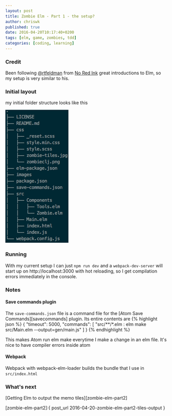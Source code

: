```yaml
---
layout: post
title: Zombie Elm - Part 1 - the setup?
author: chriswk
published: true
date: 2016-04-20T10:17:40+0200
tags: [elm, game, zombies, tdd]
categories: [coding, learning]
---
```


### Credit

Been following [@rtfeldman][rtfeldman] from [No Red Ink][noredink]
great introductions to Elm, so my setup is very similar to his.

### Initial layout
my initial folder structure looks like this

![Directory layout][tree]


### Running
With my current setup I can just `npm run dev` and a `webpack-dev-server` will start up on http://localhost:3000
with hot reloading, so I get compilation errors immediately in the console.


### Notes

#### Save commands plugin
The `save-commands.json` file is a command file for the [Atom Save Commands][savecommands] plugin. Its entire contents are
{% highlight json %}
{
  "timeout": 5000,
  "commands": [
    "src/**/*.elm : elm make src/Main.elm --output=gen/main.js"
  ]
}
{% endhighlight %}

This makes Atom run elm make everytime I make a change in an elm file.
It's nice to have compiler errors inside atom


#### Webpack

Webpack with webpack-elm-loader builds the bundle that I use in `src/index.html`

### What's next

[Getting Elm to output the memo tiles][zombie-elm-part2]

[rtfeldman]:https://www.twitter.com/rtfeldman
[noredink]:https://www.noredink.com/
[tree]:/images/2016-04-tree.png
[zombie-elm]:https://github.com/chriswk/zombie-elm
[zombie-elm-part2]:{ post_url 2016-04-20-zombie-elm-part2-tiles-output }
